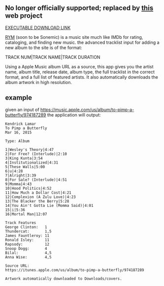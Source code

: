 No longer officially supported; replaced by [this](https://pizzaboy314.github.io/SonemicAppleAlbumParser/) web project
---
[EXECUTABLE DOWNLOAD LINK](https://github.com/pizzaboy314/iTunes-tracklist-parser/raw/master/iTunes-tracklist-parser.jar)

[RYM](https://rateyourmusic.com/) (soon to be Sonemic) is a music site much like IMDb for rating, cataloging, and finding new music.
the advanced tracklist input for adding a new album to the site is of the format:

TRACK NUM|TRACK NAME|TRACK DURATION

Using a Apple Music album URL as a source, this app gives you the artist name, album title, release date, album type, the full tracklist in the correct format, and a full list of featured artists. It also automatically downloads the album artwork in high resolution.

example
---

given an input of https://music.apple.com/us/album/to-pimp-a-butterfly/974187289 the application will output:   

```
Kendrick Lamar
To Pimp a Butterfly
Mar 16, 2015

Type: Album

1|Wesley's Theory|4:47
2|For Free? (Interlude)|2:10
3|King Kunta|3:54
4|Institutionalized|4:31
5|These Walls|5:00
6|u|4:28
7|Alright|3:39
8|For Sale? (Interlude)|4:51
9|Momma|4:43
10|Hood Politics|4:52
11|How Much a Dollar Cost|4:21
12|Complexion (A Zulu Love)|4:23
13|The Blacker the Berry|5:28
14|You Ain't Gotta Lie (Momma Said)|4:01
15|i|5:36
16|Mortal Man|12:07

Track Features
George Clinton:   1
Thundercat:       1,5
James Fauntleroy: 11
Ronald Isley:     11
Rapsody:          12
Snoop Dogg:       4
Bilal:            4,5
Anna Wise:        4,5

Source URL:
https://itunes.apple.com/us/album/to-pimp-a-butterfly/974187289

Artwork automatically downloaded to Downloads/covers.
```
